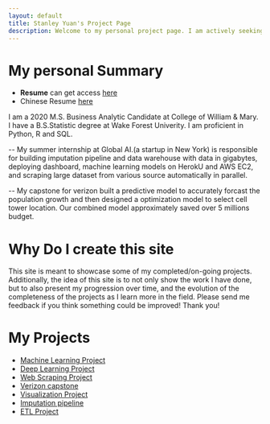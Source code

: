 ```yaml
---
layout: default
title: Stanley Yuan's Project Page 
description: Welcome to my personal project page. I am actively seeking full-time opportunity as a data scientist. If you have a position, please reach me at wqeqsada2131@gmail.com or 3366926033
---
```

# My personal Summary 
- **Resume** can get access [here](/stanley_resume.pdf)
- Chinese Resume [here](/中文简历.pdf)

I am a 2020 M.S. Business Analytic Candidate at College of William & Mary. I have a B.S.Statistic degree at Wake Forest Univerity. I am proficient in Python, R and SQL. 

-- My summer internship at Global AI.(a startup in New York) is responsible for building imputation pipeline and data warehouse with data in gigabytes, deploying dashboard, machine learning models on HerokU and AWS EC2, and scraping large dataset from various source automatically in parallel. 

-- My capstone for verizon built a predictive model to accurately forcast the population growth and then designed a optimization model to select cell tower location. Our combined model approximately saved over 5 millions budget. 

# Why Do I create this site 

This site is meant to showcase some of my completed/on-going projects. Additionally, the idea of this site is to not only show the work I have done, but to also present my progression over time, and the evolution of the completeness of the projects as I learn more in the field. Please send me feedback if you think something could be improved! Thank you!

# My Projects
 - [Machine Learning Project](/Machine_Learning_Project/index.md)
 - [Deep Learning Project](/Deep_Learning_Project/index.md)
 - [Web Scraping Project](/WebScrapping/index.md)
 - [Verizon capstone](/Verizon/index.md) 
 - [Visualization Project](/Plotly_Dash_Visualization/index.md) 
 - [Imputation pipeline](/Survey-Monkey/index.md) 
 - [ETL Project](/FuzzyMatching/index.md) 

